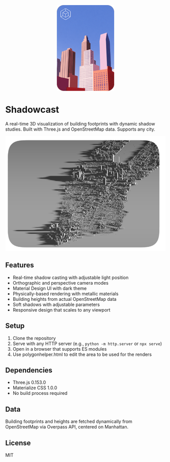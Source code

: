 <p align="center">
  <img src="https://github.com/mkturkcan/Shadowcast/blob/main/assets/logo.png?raw=true"  width="180" />
</p>

# Shadowcast

A real-time 3D visualization of building footprints with dynamic shadow studies. Built with Three.js and OpenStreetMap data. Supports any city.

<p align="center">
  <img src="https://github.com/mkturkcan/Shadowcast/blob/main/assets/example.png?raw=true" width="512" />
</p>

## Features
- Real-time shadow casting with adjustable light position
- Orthographic and perspective camera modes
- Material Design UI with dark theme
- Physically-based rendering with metallic materials
- Building heights from actual OpenStreetMap data
- Soft shadows with adjustable parameters
- Responsive design that scales to any viewport

## Setup
1. Clone the repository
2. Serve with any HTTP server (e.g., `python -m http.server` or `npx serve`)
3. Open in a browser that supports ES modules
4. Use polygonhelper.html to edit the area to be used for the renders

## Dependencies
- Three.js 0.153.0
- Materialize CSS 1.0.0
- No build process required

## Data
Building footprints and heights are fetched dynamically from OpenStreetMap via Overpass API, centered on Manhattan.

## License
MIT

